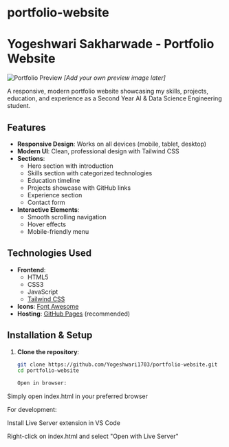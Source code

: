 ﻿# portfolio-website
# Yogeshwari Sakharwade - Portfolio Website

![Portfolio Preview](https://i.imgur.com/JfQjK9l.png) *[Add your own preview image later]*

A responsive, modern portfolio website showcasing my skills, projects, education, and experience as a Second Year AI & Data Science Engineering student.

## Features

- **Responsive Design**: Works on all devices (mobile, tablet, desktop)
- **Modern UI**: Clean, professional design with Tailwind CSS
- **Sections**:
  - Hero section with introduction
  - Skills section with categorized technologies
  - Education timeline
  - Projects showcase with GitHub links
  - Experience section
  - Contact form
- **Interactive Elements**:
  - Smooth scrolling navigation
  - Hover effects
  - Mobile-friendly menu

## Technologies Used

- **Frontend**:
  - HTML5
  - CSS3
  - JavaScript
  - [Tailwind CSS](https://tailwindcss.com/)
- **Icons**: [Font Awesome](https://fontawesome.com/)
- **Hosting**: [GitHub Pages](https://pages.github.com/) (recommended)

## Installation & Setup

1. **Clone the repository**:
   ```bash
   git clone https://github.com/Yogeshwari1703/portfolio-website.git
   cd portfolio-website

   Open in browser:

Simply open index.html in your preferred browser

For development:

Install Live Server extension in VS Code

Right-click on index.html and select "Open with Live Server"
